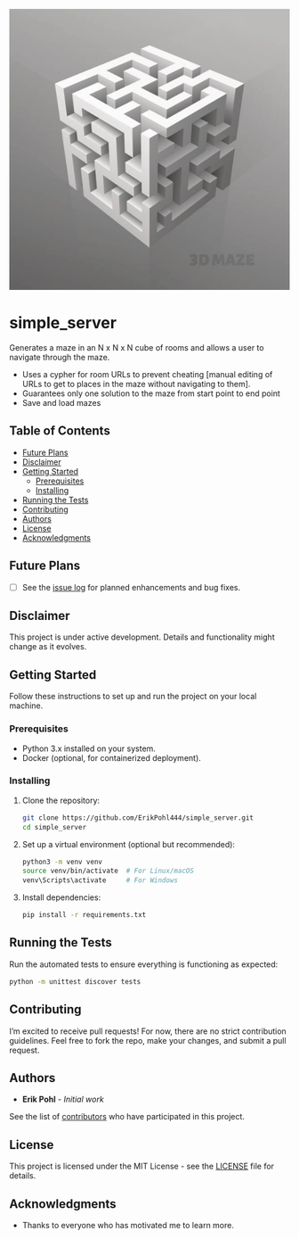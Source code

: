 ![Get lost in this](istockphoto-672841286-612x612.jpg)


# simple_server

Generates a maze in an N x N x N cube of rooms and allows a user to navigate through the maze.

* Uses a cypher for room URLs to prevent cheating [manual editing of URLs to get to places in the maze without navigating to them].
* Guarantees only one solution to the maze from start point to end point
* Save and load mazes

## Table of Contents
- [Future Plans](#future-plans)
- [Disclaimer](#disclaimer)
- [Getting Started](#getting-started)
  - [Prerequisites](#prerequisites)
  - [Installing](#installing)
- [Running the Tests](#running-the-tests)
- [Contributing](#contributing)
- [Authors](#authors)
- [License](#license)
- [Acknowledgments](#acknowledgments)

## Future Plans
- [ ] See the [issue log](https://github.com/ErikPohl444/simple_server/issues) for planned enhancements and bug fixes.

## Disclaimer
This project is under active development. Details and functionality might change as it evolves.

## Getting Started

Follow these instructions to set up and run the project on your local machine.

### Prerequisites
- Python 3.x installed on your system.
- Docker (optional, for containerized deployment).

### Installing
1. Clone the repository:
   ```bash
   git clone https://github.com/ErikPohl444/simple_server.git
   cd simple_server
   ```
2. Set up a virtual environment (optional but recommended):
   ```bash
   python3 -m venv venv
   source venv/bin/activate  # For Linux/macOS
   venv\Scripts\activate     # For Windows
   ```
3. Install dependencies:
   ```bash
   pip install -r requirements.txt
   ```

## Running the Tests
Run the automated tests to ensure everything is functioning as expected:
```bash
python -m unittest discover tests
```

## Contributing
I’m excited to receive pull requests! For now, there are no strict contribution guidelines. Feel free to fork the repo, make your changes, and submit a pull request.

## Authors
- **Erik Pohl** - *Initial work*

See the list of [contributors](https://github.com/ErikPohl444/simple_server/graphs/contributors) who have participated in this project.

## License
This project is licensed under the MIT License - see the [LICENSE](LICENSE.md) file for details.

## Acknowledgments
- Thanks to everyone who has motivated me to learn more.
